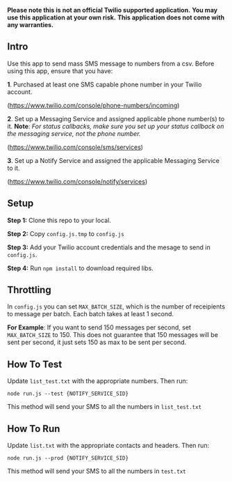 **Please note this is not an official Twilio supported application.** 
**You may use this application at your own risk.** 
**This application does not come with any warranties.**

## Intro
Use this app to send mass SMS message to numbers from a csv. Before using this app, ensure that you have:

**1**. Purchased at least one SMS capable phone number in your Twilio account.

(https://www.twilio.com/console/phone-numbers/incoming)

**2**. Set up a Messaging Service and assigned applicable phone number(s) to it. **Note**: *For status callbacks, make sure you set up your status callback on the messaging service, not the phone number.*

(https://www.twilio.com/console/sms/services)

**3**. Set up a Notify Service and assigned the applicable Messaging Service to it.

(https://www.twilio.com/console/notify/services)

## Setup
**Step 1:** Clone this repo to your local.

**Step 2:** Copy `config.js.tmp` to `config.js`

**Step 3:** Add your Twilio account credentials and the mesage to send in `config.js`.

**Step 4:** Run `npm install` to download required libs.

## Throttling
In `config.js` you can set `MAX_BATCH_SIZE`, which is the number of receipients to message per batch. Each batch takes at least 1 second.

**For Example**: If you want to send 150 messages per second, set `MAX_BATCH_SIZE` to 150. This does not guarantee that 150 messages will be sent per second, it just sets 150 as max to be sent per second.

## How To Test

Update `list_test.txt` with the appropriate numbers. Then run: 

`node run.js --test {NOTIFY_SERVICE_SID}`

This method will send your SMS to all the numbers in `list_test.txt`

## How To Run

Update `list.txt` with the appropriate contacts and headers. Then run: 

`node run.js --prod {NOTIFY_SERVICE_SID}`

This method will send your SMS to all the numbers in `test.txt`

